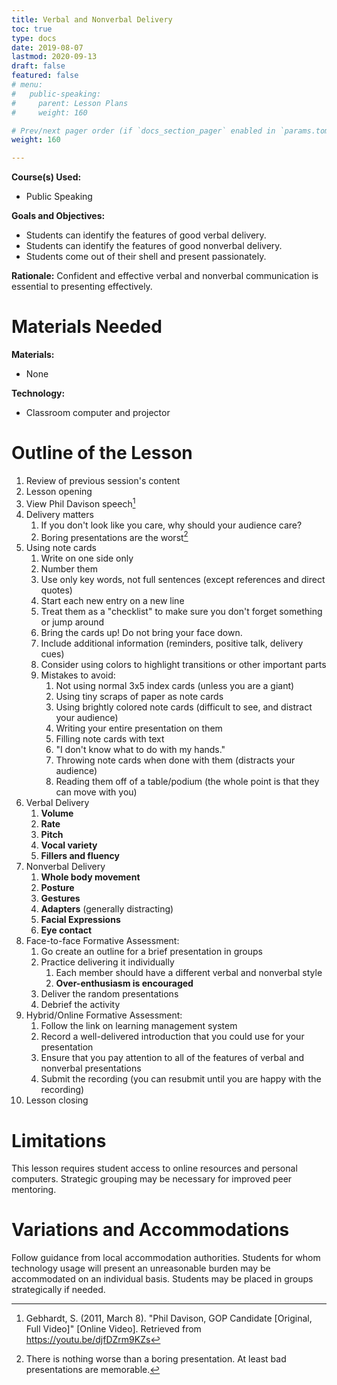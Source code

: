 ```yaml
---
title: Verbal and Nonverbal Delivery
toc: true
type: docs
date: 2019-08-07
lastmod: 2020-09-13
draft: false
featured: false
# menu:
#   public-speaking:
#     parent: Lesson Plans
#     weight: 160

# Prev/next pager order (if `docs_section_pager` enabled in `params.toml`)
weight: 160

---
```


**Course(s) Used:**

* Public Speaking

**Goals and Objectives:**

* Students can identify the features of good verbal delivery.
* Students can identify the features of good nonverbal delivery.
* Students come out of their shell and present passionately.

**Rationale:** Confident and effective verbal and nonverbal communication is essential to presenting effectively.

# Materials Needed

**Materials:**

* None

**Technology:**

* Classroom computer and projector

# Outline of the Lesson

1.  Review of previous session's content
2.  Lesson opening
3.  View Phil Davison speech[^phil-davison]
4.  Delivery matters
    1.  If you don't look like you care, why should your audience care?
    2.  Boring presentations are the worst[^at-least-bad-is-interesting]
5.  Using note cards
    1.  Write on one side only
    2.  Number them
    3.  Use only key words, not full sentences (except references and direct quotes)
    4.  Start each new entry on a new line
    5.  Treat them as a "checklist" to make sure you don't forget something or jump around
    6.  Bring the cards up! Do not bring your face down.
    7.  Include additional information (reminders, positive talk, delivery cues)
    8.  Consider using colors to highlight transitions or other important parts
    9.  Mistakes to avoid:
        1.  Not using normal 3x5 index cards (unless you are a giant)
        2.  Using tiny scraps of paper as note cards
        3.  Using brightly colored note cards (difficult to see, and distract your audience)
        4.  Writing your entire presentation on them
        5.  Filling note cards with text
        6.  "I don't know what to do with my hands."
        7.  Throwing note cards when done with them (distracts your audience)
        8.  Reading them off of a table/podium (the whole point is that they can move with you)
6.  Verbal Delivery
    1.  **Volume**
    2.  **Rate**
    3.  **Pitch**
    4.  **Vocal variety**
    5.  **Fillers and fluency**
7.  Nonverbal Delivery
    1.  **Whole body movement**
    2.  **Posture**
    3.  **Gestures**
    4.  **Adapters** (generally distracting)
    5.  **Facial Expressions**
    6.  **Eye contact**
8.  Face-to-face Formative Assessment:
    1.  Go create an outline for a brief presentation in groups
    2.  Practice delivering it individually
        1.  Each member should have a different verbal and nonverbal style
        2.  **Over-enthusiasm is encouraged**
    3.  Deliver the random presentations
    4.  Debrief the activity
9.  Hybrid/Online Formative Assessment:
    1.  Follow the link on learning management system
    2.  Record a well-delivered introduction that you could use for your presentation
    3.  Ensure that you pay attention to all of the features of verbal and nonverbal presentations
    4.  Submit the recording (you can resubmit until you are happy with the recording)
10. Lesson closing

# Limitations

This lesson requires student access to online resources and personal computers.
Strategic grouping may be necessary for improved peer mentoring.

<!--
# Debrief
-->

# Variations and Accommodations

Follow guidance from local accommodation authorities.
Students for whom technology usage will present an unreasonable burden may be accommodated on an individual basis.
Students may be placed in groups strategically if needed.

<!-- End Notes -->

[^at-least-bad-is-interesting]: There is nothing worse than a boring presentation. At least bad presentations are memorable.
[^phil-davison]: Gebhardt, S. (2011, March 8). "Phil Davison, GOP Candidate [Original, Full Video]" [Online Video]. Retrieved from https://youtu.be/djfDZrm9KZs

<!-- Previous Versions:

   v#   | Date       | Modifications
  ------|------------|:--------------
  v0.05 | 2020-09-13 | updated format, and for Canvas. Added formative assessment
  v0.04 | 2019-08-07 | Changes for Hugo compatibility
  v0.03 | 2017-09-14 | Expanded on note card section, Added facial expressions (how did I forget those?)
  v0.02 | 2017-08-11 | Added section on using note cards
  v0.01 | 2017-03-09 | Corrected link in footnote
  v0.00 |          - | Initial Version

-->
